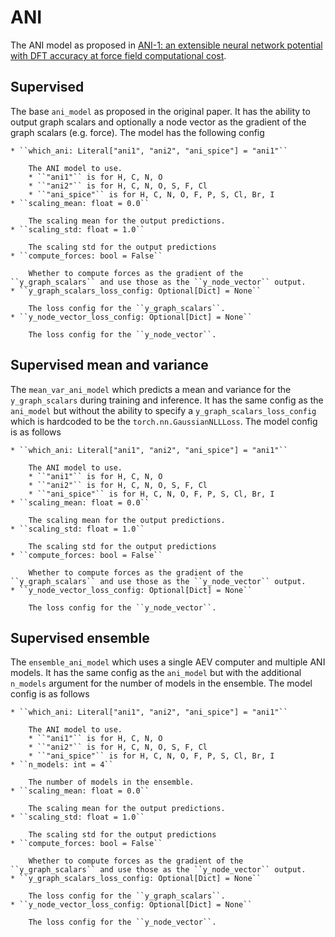# ANI

The ANI model as proposed in [ANI-1: an extensible neural network potential with DFT accuracy at force field
computational cost](https://pubs.rsc.org/en/content/articlelanding/2017/sc/c6sc05720a).

## Supervised

The base ``ani_model`` as proposed in the original paper. It has the ability to output graph scalars and optionally
a node vector as the gradient of the graph scalars (e.g. force). The model has the following config

```{toggle}
* ``which_ani: Literal["ani1", "ani2", "ani_spice"] = "ani1"``

    The ANI model to use.
    * ``"ani1"`` is for H, C, N, O
    * ``"ani2"`` is for H, C, N, O, S, F, Cl
    * ``"ani_spice"`` is for H, C, N, O, F, P, S, Cl, Br, I
* ``scaling_mean: float = 0.0``

    The scaling mean for the output predictions.
* ``scaling_std: float = 1.0``

    The scaling std for the output predictions
* ``compute_forces: bool = False``

    Whether to compute forces as the gradient of the ``y_graph_scalars`` and use those as the ``y_node_vector`` output.
* ``y_graph_scalars_loss_config: Optional[Dict] = None``

    The loss config for the ``y_graph_scalars``.
* ``y_node_vector_loss_config: Optional[Dict] = None``

    The loss config for the ``y_node_vector``.
```

## Supervised mean and variance

The ``mean_var_ani_model`` which predicts a mean and variance for the ``y_graph_scalars`` during training and inference.
It has the same config as the ``ani_model`` but without the ability to specify a ``y_graph_scalars_loss_config`` which is
hardcoded to be the ``torch.nn.GaussianNLLLoss``. The model config is as follows

```{toggle}
* ``which_ani: Literal["ani1", "ani2", "ani_spice"] = "ani1"``

    The ANI model to use.
    * ``"ani1"`` is for H, C, N, O
    * ``"ani2"`` is for H, C, N, O, S, F, Cl
    * ``"ani_spice"`` is for H, C, N, O, F, P, S, Cl, Br, I
* ``scaling_mean: float = 0.0``

    The scaling mean for the output predictions.
* ``scaling_std: float = 1.0``

    The scaling std for the output predictions
* ``compute_forces: bool = False``

    Whether to compute forces as the gradient of the ``y_graph_scalars`` and use those as the ``y_node_vector`` output.
* ``y_node_vector_loss_config: Optional[Dict] = None``

    The loss config for the ``y_node_vector``.
```

## Supervised ensemble

The ``ensemble_ani_model`` which uses a single AEV computer and multiple ANI models. It has the same config as the ``ani_model``
but with the additional ``n_models`` argument for the number of models in the ensemble. The model config is as follows

```{toggle}
* ``which_ani: Literal["ani1", "ani2", "ani_spice"] = "ani1"``

    The ANI model to use.
    * ``"ani1"`` is for H, C, N, O
    * ``"ani2"`` is for H, C, N, O, S, F, Cl
    * ``"ani_spice"`` is for H, C, N, O, F, P, S, Cl, Br, I
* ``n_models: int = 4``

    The number of models in the ensemble.
* ``scaling_mean: float = 0.0``

    The scaling mean for the output predictions.
* ``scaling_std: float = 1.0``

    The scaling std for the output predictions
* ``compute_forces: bool = False``

    Whether to compute forces as the gradient of the ``y_graph_scalars`` and use those as the ``y_node_vector`` output.
* ``y_graph_scalars_loss_config: Optional[Dict] = None``

    The loss config for the ``y_graph_scalars``.
* ``y_node_vector_loss_config: Optional[Dict] = None``

    The loss config for the ``y_node_vector``.
```
